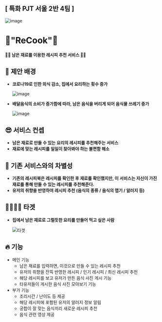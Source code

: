 ## [ 특화 PJT 서울 2반 4팀 ]

![image](/uploads/c8b236b5dde6d25e0289f39dacda88e0/image.png)



# 🍩**"ReCook"🍣**

#### 🍤🍔 남은 재료를 이용한 레**시피 추천 서비스** 🍕🍟



## 🍴  제안 배경

- **코로나19로 인한 외식 감소, 집에서 요리하는 횟수 증가**

    ![image](/uploads/b16ec610ff8611892a579225ec2f3f89/image.png)

- **배달음식의 소비가 증가함에 따라, 남은 음식을 버리게 되어 음식물 쓰레기 증가**

    ![image](/uploads/375c43ecefe4cb6bebe509f562ef5498/image.png)
    
    

## 😎  서비스 컨셉

- **남은 재료로 만들 수 있는 요리의 레시피를 추천해주는 서비스**
- **재료에 맞는 레시피를 일일이 찾아봐야 하는 불편함 해소**



## 🐣  **기존 서비스와의 차별성**

- **기존의 레시피북은 레시피를 확인한 후 재료를 확인했지만, 
이 서비스는 자신이 가진 재료를 통해 만들 수 있는 레시피를 추천해준다.**
- **유저의 취향을 반영하여 레시피 추천 (음식의 종류 / 음식의 맵기 / 알러지 등)**



## 🙋‍♂️🙋‍♀️  타겟

- **집에서 남은 재료로 그럴듯한 요리를 만들어 먹고 싶은 사람**

  ![타겟](/uploads/0008b49f75b4b86b14b24f594da44379/타겟.PNG)

  

## 🔥  **기능**

- 메인 기능
  - 남은 재료를 입력하면, 이것으로 만들 수 있는 레시피 추천
  - 유저의 취향을 잔뜩 반영한 레시피 / 인기 레시피 / 최신 레시피 추천
  - 해당 레시피를 보고 유저가 만든 음식 사진 게시 기능
  - 타유저들이 게시한 음식 사진 모아보기 기능
- 부가 기능
  - 조리시간 / 난이도 등 제공
  - 해당 레시피에 포함된 유저의 알러지 정보 알림
  - 궁합이 잘 맞는 음식끼리 새로운 레시피 추천
  - 음식 관련 영상 제공